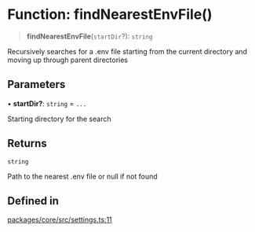 # Function: findNearestEnvFile()

> **findNearestEnvFile**(`startDir`?): `string`

Recursively searches for a .env file starting from the current directory
and moving up through parent directories

## Parameters

• **startDir?**: `string` = `...`

Starting directory for the search

## Returns

`string`

Path to the nearest .env file or null if not found

## Defined in

[packages/core/src/settings.ts:11](https://github.com/ai16z/eliza/blob/7fcf54e7fb2ba027d110afcc319c0b01b3f181dc/packages/core/src/settings.ts#L11)
